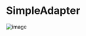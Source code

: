 # SimpleAdapter
![image](https://github.com/ih8rain/SimpleAdapter/tree/master/Images/simpleadapter.png)
